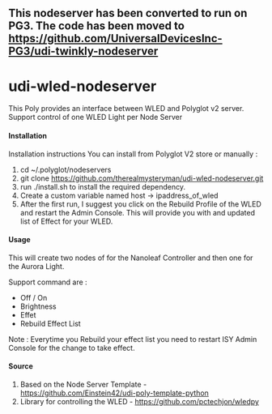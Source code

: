 ## This nodeserver has been converted to run on PG3. The code has been moved to https://github.com/UniversalDevicesInc-PG3/udi-twinkly-nodeserver

# udi-wled-nodeserver

This Poly provides an interface between WLED and Polyglot v2 server. Support control of one WLED Light per Node Server

#### Installation

Installation instructions
You can install from Polyglot V2 store or manually :

1. cd ~/.polyglot/nodeservers
2. git clone https://github.com/therealmysteryman/udi-wled-nodeserver.git
3. run ./install.sh to install the required dependency.
4. Create a custom variable named host -> ipaddress_of_wled
5. After the first run, I suggest you click on the Rebuild Profile of the WLED and restart the Admin Console. This will provide you with and updated list of Effect for your WLED.

#### Usage

This will create two nodes of for the Nanoleaf Controller and then one for the Aurora Light.

Support command are :
- Off / On 
- Brightness
- Effet
- Rebuild Effect List


Note : Everytime you Rebuild your effect list you need to restart ISY Admin Console for the change to take effect.

#### Source

1. Based on the Node Server Template - https://github.com/Einstein42/udi-poly-template-python
2. Library for controlling the WLED - https://github.com/pctechjon/wledpy

